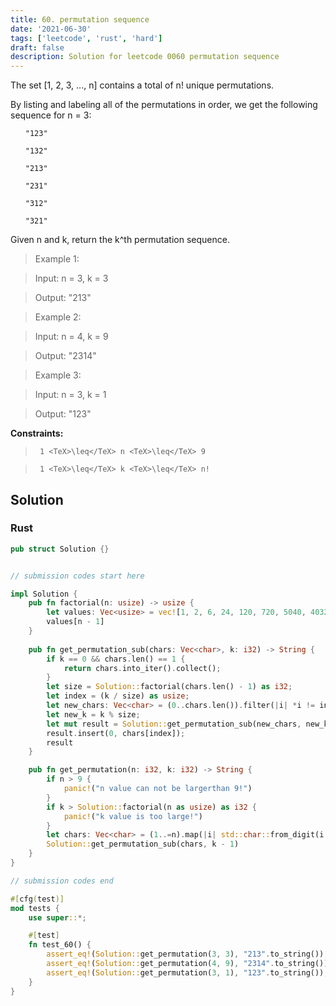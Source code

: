 ```yaml
---
title: 60. permutation sequence
date: '2021-06-30'
tags: ['leetcode', 'rust', 'hard']
draft: false
description: Solution for leetcode 0060 permutation sequence
---
```


 

  The set [1, 2, 3, ..., n] contains a total of n! unique permutations.

  By listing and labeling all of the permutations in order, we get the following sequence for n <TeX>=</TeX> 3:

  <ol>

  	"123"

  	"132"

  	"213"

  	"231"

  	"312"

  	"321"

  </ol>

  Given n and k, return the k^th permutation sequence.

   

 >   Example 1:

 >   Input: n <TeX>=</TeX> 3, k <TeX>=</TeX> 3

 >   Output: "213"

 >   Example 2:

 >   Input: n <TeX>=</TeX> 4, k <TeX>=</TeX> 9

 >   Output: "2314"

 >   Example 3:

 >   Input: n <TeX>=</TeX> 3, k <TeX>=</TeX> 1

 >   Output: "123"

   

  **Constraints:**

  

 >   	1 <TeX>\leq</TeX> n <TeX>\leq</TeX> 9

 >   	1 <TeX>\leq</TeX> k <TeX>\leq</TeX> n!


## Solution
### Rust
```rust
pub struct Solution {}


// submission codes start here

impl Solution {
    pub fn factorial(n: usize) -> usize {
        let values: Vec<usize> = vec![1, 2, 6, 24, 120, 720, 5040, 40320, 362880];
        values[n - 1]
    }
    
    pub fn get_permutation_sub(chars: Vec<char>, k: i32) -> String {
        if k == 0 && chars.len() == 1 {
            return chars.into_iter().collect();
        }
        let size = Solution::factorial(chars.len() - 1) as i32;
        let index = (k / size) as usize;
        let new_chars: Vec<char> = (0..chars.len()).filter(|i| *i != index).map(|i| chars[i]).collect();
        let new_k = k % size;
        let mut result = Solution::get_permutation_sub(new_chars, new_k);
        result.insert(0, chars[index]);
        result
    }

    pub fn get_permutation(n: i32, k: i32) -> String {
        if n > 9 {
            panic!("n value can not be largerthan 9!")
        }
        if k > Solution::factorial(n as usize) as i32 {
            panic!("k value is too large!")
        }
        let chars: Vec<char> = (1..=n).map(|i| std::char::from_digit(i as u32, 10).unwrap()).collect();
        Solution::get_permutation_sub(chars, k - 1)
    }
}

// submission codes end

#[cfg(test)]
mod tests {
    use super::*;

    #[test]
    fn test_60() {
        assert_eq!(Solution::get_permutation(3, 3), "213".to_string());
        assert_eq!(Solution::get_permutation(4, 9), "2314".to_string());
        assert_eq!(Solution::get_permutation(3, 1), "123".to_string());
    }
}

```
